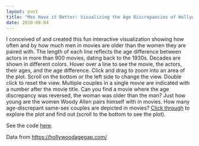 ```yaml
---
layout: post
title: "Men Have it Better: Visualizing the Age Discrepancies of Hollywood Pairings"
date: 2018-08-04
---
```


I conceived of and created this fun interactive visualization showing how often and by how much men in movies are older than the women they are paired with. The length of each line reflects the age difference between actors in more than 900 movies, dating back to the 1930s. Decades are shown in different colors. Hover over a line to see the movie, the actors, their ages, and the age difference. Click and drag to zoom into an area of the plot. Scroll on the bottom or the left side to change the view. Double click to reset the view.    Multiple couples in a single movie are indicated with a number after the movie title. Can you find a movie where the age discrepancy was reversed, the woman was older than the man? Just how young are the women Woody Allen pairs himself with in movies. How many age-discrepant same-sex couples are depicted in movies? [Click through](https://chart-studio.plotly.com/~Ross.Brown.Ph.D./154) to explore the plot and find out (scroll to the bottom to see the plot).

See the code [here](https://bit.ly/MovieCouplesAgeDifferences).


Data from https://hollywoodagegap.com/

